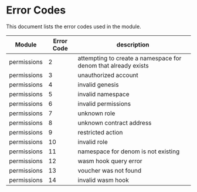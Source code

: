 # Error Codes

This document lists the error codes used in the module.


| Module | Error Code | description |
|--------|------------|-------------|
| permissions |  2 | attempting to create a namespace for denom that already exists |
| permissions |  3 | unauthorized account |
| permissions |  4 | invalid genesis |
| permissions |  5 | invalid namespace |
| permissions |  6 | invalid permissions |
| permissions |  7 | unknown role |
| permissions |  8 | unknown contract address |
| permissions |  9 | restricted action |
| permissions |  10 | invalid role |
| permissions |  11 | namespace for denom is not existing |
| permissions |  12 | wasm hook query error |
| permissions |  13 | voucher was not found |
| permissions |  14 | invalid wasm hook |
